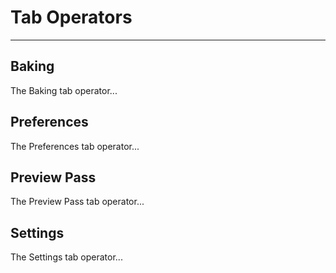 # Tab Operators

---

## Baking

The Baking tab operator...

## Preferences

The Preferences tab operator...

## Preview Pass

The Preview Pass tab operator...

## Settings

The Settings tab operator...
